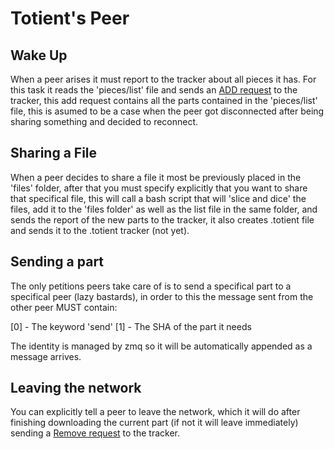 Totient's Peer
==============


## Wake Up

When a peer arises it must report to the tracker about all pieces it has. For this task it reads the 'pieces/list' file
and sends an [ADD request](https://github.com/pin3da/totient/blob/master/doc/tracker.md#add) to the tracker, this add request contains all the parts contained in the 'pieces/list' file, this is asumed to be a case when the peer got disconnected after being sharing something and decided to reconnect.

## Sharing a File

When a peer decides to share a file it most be previously placed in the 'files' folder, after that you must specify explicitly that you want to share that specifical file, this will call a bash script that will 'slice and dice' the files, add it to the 'files folder' as well as the list file in the same folder, and sends the report of the new parts to the tracker, it also creates .totient file and sends it to the .totient tracker (not yet).

## Sending a part

The only petitions peers take care of is to send a specifical part to a specifical peer (lazy bastards), in order to this the message sent from the other peer MUST contain:

[0] - The keyword 'send'
[1] - The SHA of the part it needs

The identity is managed by zmq so it will be automatically appended as a message arrives.

## Leaving the network

You can explicitly tell a peer to leave the network, which it will do after finishing downloading the current part (if not it will leave immediately) sending a [Remove request](https://github.com/pin3da/totient/blob/master/doc/tracker.md#remove) to the tracker.




